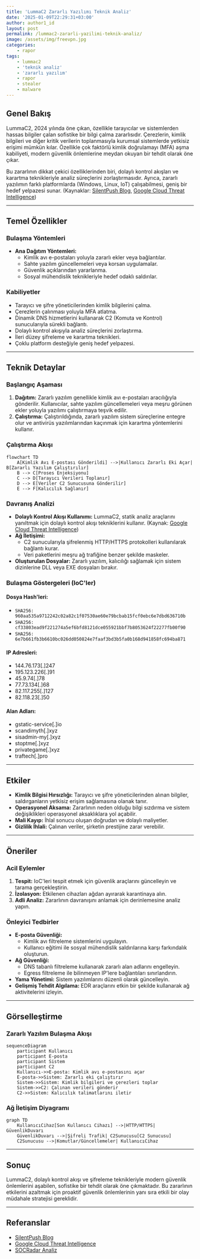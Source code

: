 ```yaml
---
title: 'LummaC2 Zararlı Yazılımı Teknik Analiz'
date: '2025-01-09T22:29:31+03:00'
author: author1_id
layout: post
permalink: /lummac2-zararli-yazilimi-teknik-analiz/
image: /assets/img/freevpn.jpg
categories:
    - rapor
tags:
    - lummac2
    - 'teknik analiz'
    - 'zararlı yazılım'
    - rapor
    - stealer
    - malware
---
```


## Genel Bakış
LummaC2, 2024 yılında öne çıkan, özellikle tarayıcılar ve sistemlerden hassas bilgiler çalan sofistike bir bilgi çalma zararlısıdır. Çerezlerin, kimlik bilgileri ve diğer kritik verilerin toplanmasıyla kurumsal sistemlerde yetkisiz erişimi mümkün kılar. Özellikle çok faktörlü kimlik doğrulamayı (MFA) aşma kabiliyeti, modern güvenlik önlemlerine meydan okuyan bir tehdit olarak öne çıkar.

Bu zararlının dikkat çekici özelliklerinden biri, dolaylı kontrol akışları ve karartma teknikleriyle analiz süreçlerini zorlaştırmasıdır. Ayrıca, zararlı yazılımın farklı platformlarda (Windows, Linux, IoT) çalışabilmesi, geniş bir hedef yelpazesi sunar. (Kaynaklar: [SilentPush Blog](https://www.silentpush.com/blog/lummac2/), [Google Cloud Threat Intelligence](https://cloud.google.com/blog/topics/threat-intelligence/lummac2-obfuscation-through-indirect-control-flow))

---

## Temel Özellikler

### Bulaşma Yöntemleri
- **Ana Dağıtım Yöntemleri:**
  - Kimlik avı e-postaları yoluyla zararlı ekler veya bağlantılar.
  - Sahte yazılım güncellemeleri veya korsan uygulamalar.
  - Güvenlik açıklarından yararlanma.
  - Sosyal mühendislik teknikleriyle hedef odaklı saldırılar.

### Kabiliyetler
- Tarayıcı ve şifre yöneticilerinden kimlik bilgilerini çalma.
- Çerezlerin çalınması yoluyla MFA atlatma.
- Dinamik DNS hizmetlerini kullanarak C2 (Komuta ve Kontrol) sunucularıyla sürekli bağlantı.
- Dolaylı kontrol akışıyla analiz süreçlerini zorlaştırma.
- İleri düzey şifreleme ve karartma teknikleri.
- Çoklu platform desteğiyle geniş hedef yelpazesi.

---

## Teknik Detaylar

### Başlangıç Aşaması
1. **Dağıtım:** Zararlı yazılım genellikle kimlik avı e-postaları aracılığıyla gönderilir. Kullanıcılar, sahte yazılım güncellemeleri veya meşru görünen ekler yoluyla yazılımı çalıştırmaya teşvik edilir.
2. **Çalıştırma:** Çalıştırıldığında, zararlı yazılım sistem süreçlerine entegre olur ve antivirüs yazılımlarından kaçınmak için karartma yöntemlerini kullanır. 

### Çalıştırma Akışı
```mermaid
flowchart TD
    A[Kimlik Avı E-postası Gönderildi] -->|Kullanıcı Zararlı Eki Açar| B[Zararlı Yazılım Çalıştırılır]
    B --> C[Proses Enjeksiyonu]
    C --> D[Tarayıcı Verileri Toplanır]
    D --> E[Veriler C2 Sunucusuna Gönderilir]
    E --> F[Kalıcılık Sağlanır]
```

### Davranış Analizi
- **Dolaylı Kontrol Akışı Kullanımı:** LummaC2, statik analiz araçlarını yanıltmak için dolaylı kontrol akışı tekniklerini kullanır. (Kaynak: [Google Cloud Threat Intelligence](https://cloud.google.com/blog/topics/threat-intelligence/lummac2-obfuscation-through-indirect-control-flow))
- **Ağ İletişimi:**
  - C2 sunucularıyla şifrelenmiş HTTP/HTTPS protokolleri kullanılarak bağlantı kurar.
  - Veri paketlerini meşru ağ trafiğine benzer şekilde maskeler.
- **Oluşturulan Dosyalar:** Zararlı yazılım, kalıcılığı sağlamak için sistem dizinlerine DLL veya EXE dosyaları bırakır.

### Bulaşma Göstergeleri (IoC'ler)
#### **Dosya Hash'leri:**
  - `SHA256: 960aa535a9712242c02a82c1f07530ae60e79bcbab15fcf0ebc6e7dbd636710b`
  - `SHA256: cf33803ead9f221274a5ef6bfd8121dce055921bbf7b8053624f22277fb00f90`
  - `SHA256: 6e7b661fb3b6610bc026dd050824e7faaf3bd3b5fa0b168d941858fc694ba871`

#### **IP Adresleri:**
- 144.76.173[.]247
- 195.123.226[.]91
- 45.9.74[.]78
- 77.73.134[.]68
- 82.117.255[.]127
- 82.118.23[.]50

#### **Alan Adları:**
- gstatic-service[.]io
- scandimyth[.]xyz
- sisadmin-my[.]xyz
- stoptme[.]xyz
- privategame[.]xyz
- traftech[.]pro

---

## Etkiler
- **Kimlik Bilgisi Hırsızlığı:** Tarayıcı ve şifre yöneticilerinden alınan bilgiler, saldırganların yetkisiz erişim sağlamasına olanak tanır.
- **Operasyonel Aksama:** Zararlının neden olduğu bilgi sızdırma ve sistem değişiklikleri operasyonel aksaklıklara yol açabilir.
- **Mali Kayıp:** İhlal sonucu oluşan doğrudan ve dolaylı maliyetler.
- **Gizlilik İhlali:** Çalınan veriler, şirketin prestijine zarar verebilir.

---

## Öneriler

### Acil Eylemler
1. **Tespit:** IoC'leri tespit etmek için güvenlik araçlarını güncelleyin ve tarama gerçekleştirin.
2. **İzolasyon:** Etkilenen cihazları ağdan ayırarak karantinaya alın.
3. **Adli Analiz:** Zararlının davranışını anlamak için derinlemesine analiz yapın.

### Önleyici Tedbirler
- **E-posta Güvenliği:**
  - Kimlik avı filtreleme sistemlerini uygulayın.
  - Kullanıcı eğitimi ile sosyal mühendislik saldırılarına karşı farkındalık oluşturun.
- **Ağ Güvenliği:**
  - DNS tabanlı filtreleme kullanarak zararlı alan adlarını engelleyin.
  - Egress filtreleme ile bilinmeyen IP'lere bağlantıları sınırlandırın.
- **Yama Yönetimi:** Sistem yazılımlarını düzenli olarak güncelleyin.
- **Gelişmiş Tehdit Algılama:** EDR araçlarını etkin bir şekilde kullanarak ağ aktivitelerini izleyin.

---

## Görselleştirme

### Zararlı Yazılım Bulaşma Akışı
```mermaid
sequenceDiagram
    participant Kullanıcı
    participant E-posta
    participant Sistem
    participant C2
    Kullanıcı->>E-posta: Kimlik avı e-postasını açar
    E-posta->>Sistem: Zararlı eki çalıştırır
    Sistem->>Sistem: Kimlik bilgileri ve çerezleri toplar
    Sistem->>C2: Çalınan verileri gönderir
    C2->>Sistem: Kalıcılık talimatlarını iletir
```

### Ağ İletişim Diyagramı
```mermaid
graph TD
    KullanıcıCihaz[Son Kullanıcı Cihazı] -->|HTTP/HTTPS| GüvenlikDuvarı
    GüvenlikDuvarı -->|Şifreli Trafik| C2Sunucusu[C2 Sunucusu]
    C2Sunucusu -->|Komutlar/Güncellemeler| KullanıcıCihaz
```

---

## Sonuç
LummaC2, dolaylı kontrol akışı ve şifreleme teknikleriyle modern güvenlik önlemlerini aşabilen, sofistike bir tehdit olarak öne çıkmaktadır. Bu zararlının etkilerini azaltmak için proaktif güvenlik önlemlerinin yanı sıra etkili bir olay müdahale stratejisi gereklidir.

---

## Referanslar
- [SilentPush Blog](https://www.silentpush.com/blog/lummac2/)
- [Google Cloud Threat Intelligence](https://cloud.google.com/blog/topics/threat-intelligence/lummac2-obfuscation-through-indirect-control-flow)
- [SOCRadar Analiz](https://socradar.io/malware-analysis-lummac2-stealer/)
